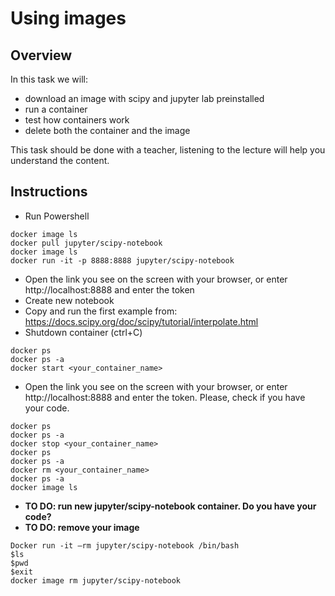 # Using images
## Overview
In this task we will:
- download an image with scipy and jupyter lab preinstalled
- run a container
- test how containers work
- delete both the container and the image

This task should be done with a teacher, listening to the lecture will help you understand the content.

## Instructions

- Run Powershell

```
docker image ls
docker pull jupyter/scipy-notebook
docker image ls
docker run -it -p 8888:8888 jupyter/scipy-notebook
```
- Open the link you see on the screen with your browser, or enter http://localhost:8888 and enter the token
- Create new notebook
- Copy and run the first example from: https://docs.scipy.org/doc/scipy/tutorial/interpolate.html
- Shutdown container (ctrl+C)
```
docker ps
docker ps -a
docker start <your_container_name>
```
- Open the link you see on the screen with your browser, or enter http://localhost:8888 and enter the token. Please, check if you have your code.
```
docker ps
docker ps -a 
docker stop <your_container_name>
docker ps
docker ps -a
docker rm <your_container_name>
docker ps -a
docker image ls
```
- **TO DO: run new jupyter/scipy-notebook container. Do you have your code?**
- **TO DO: remove your image**
```
Docker run -it –rm jupyter/scipy-notebook /bin/bash
$ls
$pwd
$exit
docker image rm jupyter/scipy-notebook
```